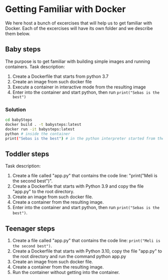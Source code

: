 # Getting Familiar with Docker

We here host a bunch of excercises that will help us to get familiar with Docker. Each of the excercises will have its own folder and we describe them below.

## Baby steps

The purpose is to get familiar with building simple images and running containers. Task description:

1. Create a Dockerfile that starts from python 3.7
2. Create an image from such docker file
3. Execute a container in interactive mode from the resulting image
4. Enter into the container and start python, then run `print("Sebas is the best")`

### Solution

```bash
cd babySteps
docker build . -t babysteps:latest
docker run -it babysteps:latest
python # inside the container
print("Sebas is the best") # in the python interpreter started from the previous command
```


## Toddler steps

Task description:

1. Create a file called "app.py" that contains the code line: "print("Meli is the second best")".
2. Create a Dockerfile that starts with Python 3.9 and copy the file "app.py" to the root directory.
3. Create an image from such docker file.
4. Create a container from the resulting image.
5. Enter into the container and start python, then run `print("Sebas is the best")`.

## Teenager steps

1. Create a file called "app.py" that contains the code line: `print("Meli is the second best")`.
2. Create a Dockerfile that starts with Python 3.10, copy the file "app.py" to the root directory and run the command python app.py
3. Create an image from such docker file.
4. Create a container from the resulting image.
5. Run the container without getting into the container. 
